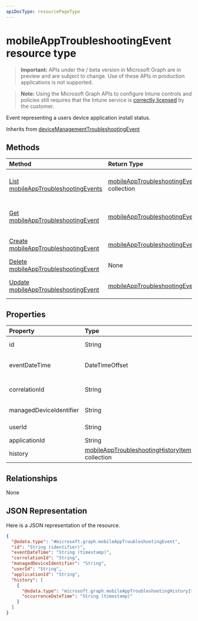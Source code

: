 ```yaml
---
apiDocType: resourcePageType
---
```

# mobileAppTroubleshootingEvent resource type

> **Important:** APIs under the / beta version in Microsoft Graph are in preview and are subject to change. Use of these APIs in production applications is not supported.

> **Note:** Using the Microsoft Graph APIs to configure Intune controls and policies still requires that the Intune service is [correctly licensed](https://go.microsoft.com/fwlink/?linkid=839381) by the customer.

Event representing a users device application install status.

Inherits from [deviceManagementTroubleshootingEvent](../resources/intune_troubleshooting_devicemanagementtroubleshootingevent.md)

## Methods
|Method|Return Type|Description|
|:---|:---|:---|
|[List mobileAppTroubleshootingEvents](../api/intune_troubleshooting_mobileapptroubleshootingevent_list.md)|[mobileAppTroubleshootingEvent](../resources/intune_troubleshooting_mobileapptroubleshootingevent.md) collection|List properties and relationships of the [mobileAppTroubleshootingEvent](../resources/intune_troubleshooting_mobileapptroubleshootingevent.md) objects.|
|[Get mobileAppTroubleshootingEvent](../api/intune_troubleshooting_mobileapptroubleshootingevent_get.md)|[mobileAppTroubleshootingEvent](../resources/intune_troubleshooting_mobileapptroubleshootingevent.md)|Read properties and relationships of the [mobileAppTroubleshootingEvent](../resources/intune_troubleshooting_mobileapptroubleshootingevent.md) object.|
|[Create mobileAppTroubleshootingEvent](../api/intune_troubleshooting_mobileapptroubleshootingevent_create.md)|[mobileAppTroubleshootingEvent](../resources/intune_troubleshooting_mobileapptroubleshootingevent.md)|Create a new [mobileAppTroubleshootingEvent](../resources/intune_troubleshooting_mobileapptroubleshootingevent.md) object.|
|[Delete mobileAppTroubleshootingEvent](../api/intune_troubleshooting_mobileapptroubleshootingevent_delete.md)|None|Deletes a [mobileAppTroubleshootingEvent](../resources/intune_troubleshooting_mobileapptroubleshootingevent.md).|
|[Update mobileAppTroubleshootingEvent](../api/intune_troubleshooting_mobileapptroubleshootingevent_update.md)|[mobileAppTroubleshootingEvent](../resources/intune_troubleshooting_mobileapptroubleshootingevent.md)|Update the properties of a [mobileAppTroubleshootingEvent](../resources/intune_troubleshooting_mobileapptroubleshootingevent.md) object.|

## Properties
|Property|Type|Description|
|:---|:---|:---|
|id|String|UUID for the object Inherited from [deviceManagementTroubleshootingEvent](../resources/intune_troubleshooting_devicemanagementtroubleshootingevent.md)|
|eventDateTime|DateTimeOffset|Time when the event occurred . Inherited from [deviceManagementTroubleshootingEvent](../resources/intune_troubleshooting_devicemanagementtroubleshootingevent.md)|
|correlationId|String|Id used for tracing the failure in the service. Inherited from [deviceManagementTroubleshootingEvent](../resources/intune_troubleshooting_devicemanagementtroubleshootingevent.md)|
|managedDeviceIdentifier|String|Device identifier created or collected by Intune.|
|userId|String|Identifier for the user that tried to enroll the device.|
|applicationId|String|Intune application identifier.|
|history|[mobileAppTroubleshootingHistoryItem](../resources/intune_troubleshooting_mobileapptroubleshootinghistoryitem.md) collection|Intune Mobile Application Troubleshooting History Item|

## Relationships
None
## JSON Representation
Here is a JSON representation of the resource.
<!-- {
  "blockType": "resource",
  "keyProperty": "id",
  "@odata.type": "microsoft.graph.mobileAppTroubleshootingEvent"
}
-->
``` json
{
  "@odata.type": "#microsoft.graph.mobileAppTroubleshootingEvent",
  "id": "String (identifier)",
  "eventDateTime": "String (timestamp)",
  "correlationId": "String",
  "managedDeviceIdentifier": "String",
  "userId": "String",
  "applicationId": "String",
  "history": [
    {
      "@odata.type": "microsoft.graph.mobileAppTroubleshootingHistoryItem",
      "occurrenceDateTime": "String (timestamp)"
    }
  ]
}
```





